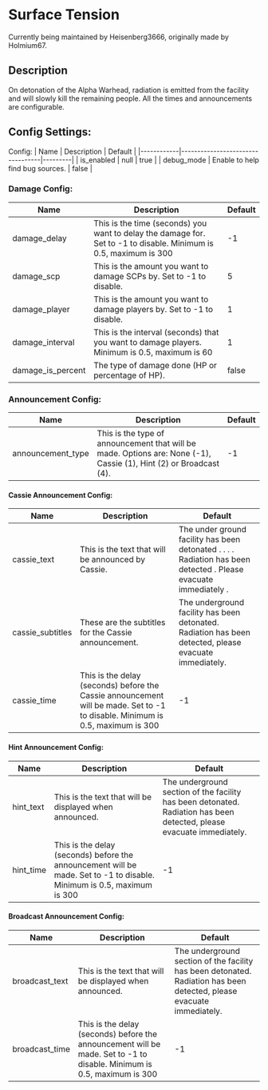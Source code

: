# Surface Tension
Currently being maintained by Heisenberg3666, originally made by Holmium67.

## Description
On detonation of the Alpha Warhead, radiation is emitted from the facility and will slowly kill the remaining people. All the times and announcements are configurable.

## Config Settings:
Config:
| Name       | Description                      | Default |
|------------|----------------------------------|---------|
| is_enabled | null                             | true    |
| debug_mode | Enable to help find bug sources. | false   |

### Damage Config:
| Name              | Description                                                                                                       | Default |
|-------------------|-------------------------------------------------------------------------------------------------------------------|---------|
| damage_delay      | This is the time (seconds) you want to delay the damage for. Set to -1 to disable. Minimum is 0.5, maximum is 300 | -1      |
| damage_scp        | This is the amount you want to damage SCPs by. Set to -1 to disable.                                              | 5       |
| damage_player     | This is the amount you want to damage players by. Set to -1 to disable.                                           | 1       |
| damage_interval   | This is the interval (seconds) that you want to damage players. Minimum is 0.5, maximum is 60                     | 1       |
| damage_is_percent | The type of damage done (HP or percentage of HP).                                                                 | false   |

### Announcement Config:
| Name              | Description                                                                                                        | Default |
|-------------------|--------------------------------------------------------------------------------------------------------------------|---------|
| announcement_type | This is the type of announcement that will be made. Options are: None (-1), Cassie (1), Hint (2) or Broadcast (4). | -1      |

#### Cassie Announcement Config:
| Name             | Description                                                                                                                   | Default                                                                                                          |
|------------------|-------------------------------------------------------------------------------------------------------------------------------|------------------------------------------------------------------------------------------------------------------|
| cassie_text      | This is the text that will be announced by Cassie.                                                                            | The under ground facility has been detonated . . . . Radiation has been detected . Please evacuate immediately . |
| cassie_subtitles | These are the subtitles for the Cassie announcement.                                                                          | The underground facility has been detonated. Radiation has been detected, please evacuate immediately.           |
| cassie_time      | This is the delay (seconds) before the Cassie announcement will be made. Set to -1 to disable. Minimum is 0.5, maximum is 300 | -1                                                                                                               |

#### Hint Announcement Config:
| Name      | Description                                                                                                            | Default                                                                                                               |
|-----------|------------------------------------------------------------------------------------------------------------------------|-----------------------------------------------------------------------------------------------------------------------|
| hint_text | This is the text that will be displayed when announced.                                                                | The underground section of the facility has been detonated. Radiation has been detected, please evacuate immediately. |
| hint_time | This is the delay (seconds) before the announcement will be made. Set to -1 to disable. Minimum is 0.5, maximum is 300 | -1                                                                                                                    |

#### Broadcast Announcement Config:
| Name           | Description                                                                                                            | Default                                                                                                               |
|----------------|------------------------------------------------------------------------------------------------------------------------|-----------------------------------------------------------------------------------------------------------------------|
| broadcast_text | This is the text that will be displayed when announced.                                                                | The underground section of the facility has been detonated. Radiation has been detected, please evacuate immediately. |
| broadcast_time | This is the delay (seconds) before the announcement will be made. Set to -1 to disable. Minimum is 0.5, maximum is 300 | -1                                                                                                                    |
